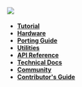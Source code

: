![](http://o7spigzvd.bkt.clouddn.com/aos-logo-hd-vertical.png)
==============================================================

- **[Tutorial](Quick-Start)**
- **[Hardware](AliOS-Things-Hardware)**
- **[Porting Guide](AliOS-Things-Porting-Guide)**
- **[Utilities](AliOS-Things-Utilities)**
- **[API Reference](AliOS-Things-API-Guide)**
- **[Technical Docs](AliOS-Things-Technical-Overview)**
- **[Community](#community)**
- **[Contributor's Guide](#practical-guide-from-contributors)**
